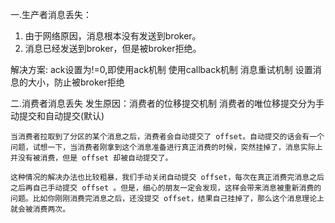 
一.生产者消息丢失：
1. 由于网络原因，消息根本没有发送到broker。
2. 消息已经发送到broker，但是被broker拒绝。

解决方案:
ack设置为!=0,即使用ack机制
使用callback机制
消息重试机制
设置消息的大小，防止被broker拒绝

二.消费者消息丢失
发生原因：消费者的位移提交机制
消费者的唯位移提交分为手动提交和自动提交(默认)

    当消费者拉取到了分区的某个消息之后，消费者会自动提交了 offset。自动提交的话会有一个问题，试想一下，当消费者刚拿到这个消息准备进行真正消费的时候，突然挂掉了，消息实际上并没有被消费，但是 offset 却被自动提交了。

    这种情况的解决办法也比较粗暴，我们手动关闭自动提交 offset，每次在真正消费完消息之后之后再自己手动提交 offset 。但是，细心的朋友一定会发现，这样会带来消息被重新消费的问题。比如你刚刚消费完消息之后，还没提交 offset，结果自己挂掉了，那么这个消息理论上就会被消费两次。